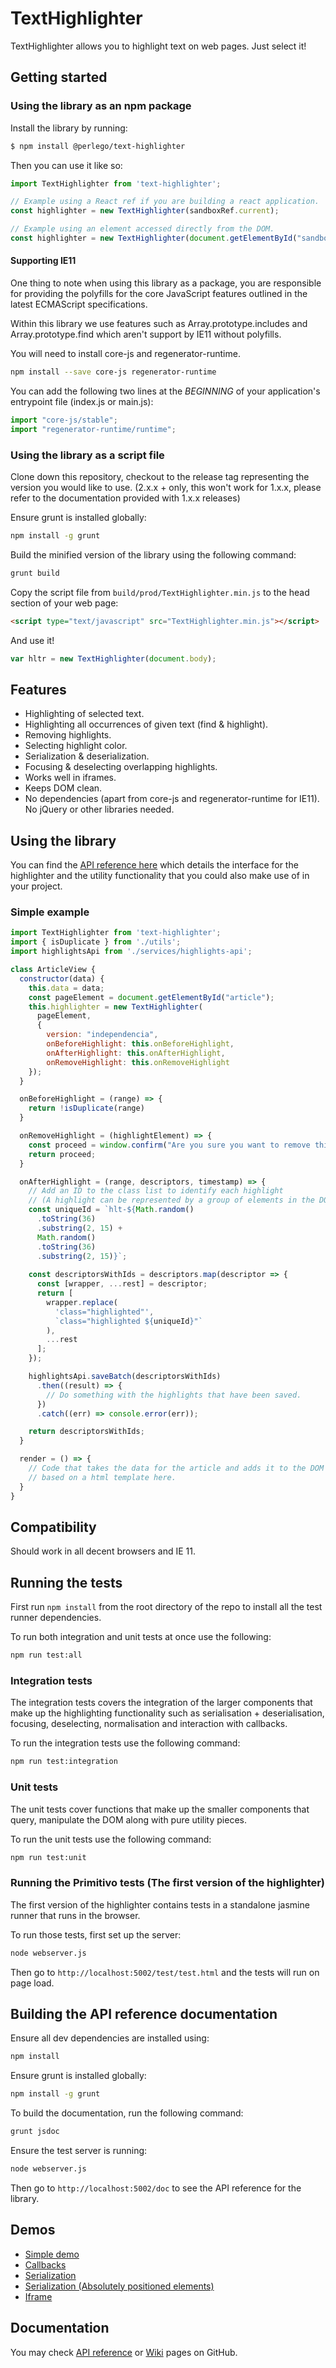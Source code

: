 # TextHighlighter

TextHighlighter allows you to highlight text on web pages. Just select it!

## Getting started

### Using the library as an npm package

Install the library by running:

```bash
$ npm install @perlego/text-highlighter
```

Then you can use it like so:

```javascript
import TextHighlighter from 'text-highlighter';

// Example using a React ref if you are building a react application.
const highlighter = new TextHighlighter(sandboxRef.current);

// Example using an element accessed directly from the DOM.
const highlighter = new TextHighlighter(document.getElementById("sandbox"));
```
#### Supporting IE11

One thing to note when using this library as a package, you are responsible for providing the polyfills
for the core JavaScript features outlined in the latest ECMAScript specifications.

Within this library we use features such as Array.prototype.includes and Array.prototype.find
which aren't support by IE11 without polyfills.

You will need to install core-js and regenerator-runtime.

```bash
npm install --save core-js regenerator-runtime
```

You can add the following two lines at the *BEGINNING* of your application's entrypoint file (index.js or main.js):
```javascript
import "core-js/stable";
import "regenerator-runtime/runtime";
```

### Using the library as a script file

Clone down this repository, checkout to the release tag representing the version you would like to use. 
(2.x.x + only, this won't work for 1.x.x, please refer to the documentation provided with 1.x.x releases)

Ensure grunt is installed globally:
```bash
npm install -g grunt
```

Build the minified version of the library using the following command:
```bash
grunt build
```

Copy the script file from `build/prod/TextHighlighter.min.js` to the head section of your web page:

```html
<script type="text/javascript" src="TextHighlighter.min.js"></script>
```

And use it!

```javascript
var hltr = new TextHighlighter(document.body);
```

## Features

* Highlighting of selected text.
* Highlighting all occurrences of given text (find & highlight).
* Removing highlights.
* Selecting highlight color.
* Serialization & deserialization.
* Focusing & deselecting overlapping highlights.
* Works well in iframes.
* Keeps DOM clean.
* No dependencies (apart from core-js and regenerator-runtime for IE11). No jQuery or other libraries needed.

## Using the library

You can find the [API reference here](http://perlego.github.io/texthighlighter/doc/index.html)
which details the interface for the highlighter and the utility functionality that you could also make use
of in your project.

### Simple example

```javascript
import TextHighlighter from 'text-highlighter';
import { isDuplicate } from './utils'; 
import highlightsApi from './services/highlights-api';

class ArticleView {
  constructor(data) {
    this.data = data;
    const pageElement = document.getElementById("article");
    this.highlighter = new TextHighlighter(
      pageElement, 
      {
        version: "independencia",
        onBeforeHighlight: this.onBeforeHighlight,
        onAfterHighlight: this.onAfterHighlight,
        onRemoveHighlight: this.onRemoveHighlight
    });
  }

  onBeforeHighlight = (range) => {
    return !isDuplicate(range)
  }

  onRemoveHighlight = (highlightElement) => {
    const proceed = window.confirm("Are you sure you want to remove this highlight?");
    return proceed;
  }

  onAfterHighlight = (range, descriptors, timestamp) => {
    // Add an ID to the class list to identify each highlight 
    // (A highlight can be represented by a group of elements in the DOM).
    const uniqueId = `hlt-${Math.random()
      .toString(36)
      .substring(2, 15) +
      Math.random()
      .toString(36)
      .substring(2, 15)}`;
    
    const descriptorsWithIds = descriptors.map(descriptor => {
      const [wrapper, ...rest] = descriptor;
      return [
        wrapper.replace(
          'class="highlighted"',
          `class="highlighted ${uniqueId}"`
        ),
        ...rest
      ];
    });

    highlightsApi.saveBatch(descriptorsWithIds)
      .then((result) => {
        // Do something with the highlights that have been saved.
      })
      .catch((err) => console.error(err));

    return descriptorsWithIds;
  }

  render = () => {
    // Code that takes the data for the article and adds it to the DOM
    // based on a html template here.
  }
}
```

## Compatibility

Should work in all decent browsers and IE 11.

## Running the tests

First run `npm install` from the root directory of the repo to install all the test runner dependencies.

To run both integration and unit tests at once use the following:

```bash
npm run test:all
```

### Integration tests

The integration tests covers the integration of the larger components that make up the highlighting
functionality such as serialisation + deserialisation, focusing, deselecting, normalisation and interaction with callbacks.

To run the integration tests use the following command:
```bash
npm run test:integration
```

### Unit tests

The unit tests cover functions that make up the smaller components that query, manipulate the DOM
along with pure utility pieces.

To run the unit tests use the following command:
```bash
npm run test:unit
```

### Running the Primitivo tests (The first version of the highlighter)

The first version of the highlighter contains tests in a standalone jasmine runner that runs in the browser.

To run those tests, first set up the server:
```bash
node webserver.js
```

Then go to `http://localhost:5002/test/test.html` and the tests will run on page load.

## Building the API reference documentation

Ensure all dev dependencies are installed using:
```bash
npm install
```

Ensure grunt is installed globally:
```bash
npm install -g grunt
```

To build the documentation, run the following command:
```bash
grunt jsdoc
```

Ensure the test server is running:
```bash
node webserver.js
```

Then go to `http://localhost:5002/doc` to see the API reference for the library.

## Demos

* [Simple demo](http://perlego.github.io/texthighlighter/demos/simple.html)
* [Callbacks](http://perlego.github.io/texthighlighter/demos/callbacks.html)
* [Serialization](http://perlego.github.io/texthighlighter/demos/serialization.html)
* [Serialization (Absolutely positioned elements)](http://perlego.github.io/texthighlighter/demos/serialization-absolute-positioning.html)
* [Iframe](http://perlego.github.io/texthighlighter/demos/iframe.html)

## Documentation
   
You may check [API reference](http://perlego.github.io/texthighlighter/doc/index.html) or 
[Wiki](https://github.com/Perlego/texthighlighter/wiki) pages on GitHub.
